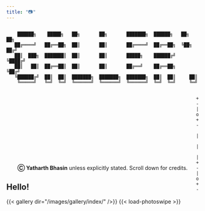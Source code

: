 ```yaml
---
title: "📷"
---
```

```goat

    ██████╗    █████╗   ██╗       ██╗       ███████╗  ██████╗   ██╗   ██╗
   ██╔════╝   ██╔══██╗  ██║       ██║       ██╔════╝  ██╔══██╗  ╚██╗ ██╔╝
   ██║  ███╗  ███████║  ██║       ██║       █████╗    ██████╔╝   ╚████╔╝ 
   ██║   ██║  ██╔══██║  ██║       ██║       ██╔══╝    ██╔══██╗    ╚██╔╝  
   ╚██████╔╝  ██║  ██║  ███████╗  ███████╗  ███████╗  ██║  ██║     ██║   
    ╚═════╝   ╚═╝  ╚═╝  ╚══════╝  ╚══════╝  ╚══════╝  ╚═╝  ╚═╝     ╚═╝
```

<marquee width="100%" direction="left" behavior="slide" height="300" scrollamount=17>

```goat
+---+---+---+---+---+---+---+---+---+---+---+---+---+---+---+---+---+---+---+---+---+---+---+---+---+---+---+---+---+---+---+---+---+---+
| o | o | o | o | o | o | o | o | o | o | o | o | o | o | o | o | o | o | o | o | o | o | o | o | o | o | o | o | o | o | o | o | o | o |
+---+---+---+---+---+---+---+---+---+---+---+---+---+---+---+---+---+---+---+---+---+---+---+---+---+---+---+---+---+---+---+---+---+---+
    |       |       |       |       |       |       |       |       |       |       |       |       |       |       |       |       |    
    |   😟   |   😕   |   🙁   |   🤨   |   🙂   |   😊   |   😁   |   😟   |   😕   |   🙁   |   🤨   |   🙂   |   😊   |    😁   |   
    |       |       |       |       |       |       |       |       |       |       |       |       |       |       |       |       |    
+---+---+---+---+---+---+---+---+---+---+---+---+---+---+---+---+---+---+---+---+---+---+---+---+---+---+---+---+---+---+---+---+---+---+
| o | o | o | o | o | o | o | o | o | o | o | o | o | o | o | o | o | o | o | o | o | o | o | o | o | o | o | o | o | o | o | o | o | o |
+---+---+---+---+---+---+---+---+---+---+---+---+---+---+---+---+---+---+---+---+---+---+---+---+---+---+---+---+---+---+---+---+---+---+
```

</marquee>

<span style="display:block; margin-top:-120px;"></span>
<div style="text-align: center;">
<b>Ⓒ Yatharth Bhasin</b> unless explicitly stated. Scroll down for credits.
</div>

## Hello!
{{< gallery dir="/images/gallery/index/" />}} {{< load-photoswipe >}}